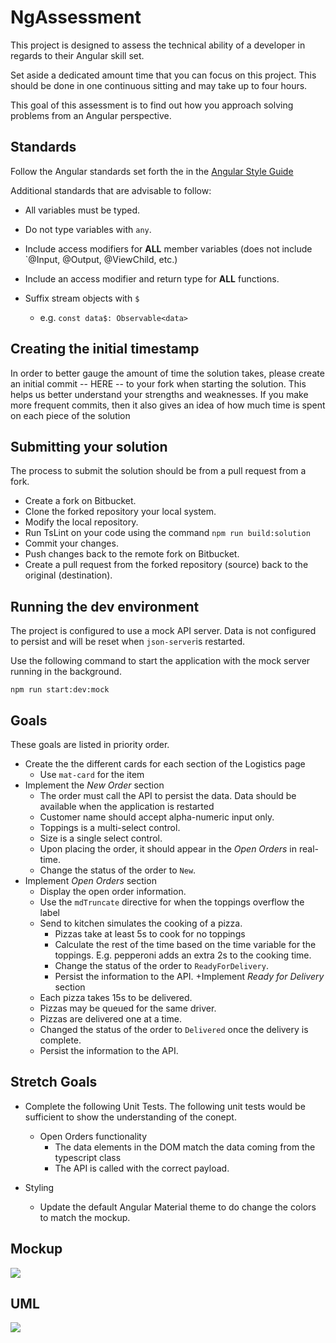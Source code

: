 # NgAssessment

This project is designed to assess the technical ability of a developer in regards to their Angular skill set.

Set aside a dedicated amount time that you can focus on this project. This should be done in one continuous sitting and may take up to four hours.

This goal of this assessment is to find out how you approach solving problems from an Angular perspective.


## Standards
Follow the Angular standards set forth the in the [Angular Style Guide](https://angular.io/guide/styleguide)

Additional standards that are advisable to follow:
+ All variables must be typed.
+ Do not type variables with `any`.
+ Include access modifiers for **ALL** member variables (does not include `@Input, @Output, @ViewChild, etc.)

+ Include an access modifier and return type for **ALL** functions.

+ Suffix stream objects with `$`
	+ e.g. `const data$: Observable<data>`

## Creating the initial timestamp
In order to better gauge the amount of time the solution takes, please create an initial commit -- HERE -- to your fork when starting the solution.
This helps us better understand your strengths and weaknesses. If you make more frequent commits, then it also gives an idea of how much time is spent on each piece of the solution

## Submitting your solution
The process to submit the solution should be from a pull request from a fork.

+ Create a fork on Bitbucket.
+ Clone the forked repository your local system.
+ Modify the local repository.
+ Run TsLint on your code using the command `npm run build:solution`
+ Commit your changes.
+ Push changes back to the remote fork on Bitbucket.
+ Create a pull request from the forked repository (source) back to the original (destination).

## Running the dev environment

The project is configured to use a mock API server. Data is not configured to persist and will be reset 
when `json-server`is restarted.

Use the following command to start the application with the mock server running in the background.

`npm run start:dev:mock`

## Goals
These goals are listed in priority order.
+ Create the the different cards for each section of the Logistics page
    + Use `mat-card` for the item
+ Implement the *New Order* section
    + The order must call the API to persist the data. Data should be available when the application is restarted
    + Customer name should accept alpha-numeric input only.
    + Toppings is a multi-select control.
    + Size is a single select control.
    + Upon placing the order, it should appear in the *Open Orders* in real-time.
    + Change the status of the order to `New`.
+ Implement *Open Orders* section
    + Display the open order information.
    + Use the `mdTruncate` directive for when the toppings overflow the label
    + Send to kitchen simulates the cooking of a pizza.
        + Pizzas take at least 5s to cook for no toppings
        + Calculate the rest of the time based on the time variable for the toppings. E.g. pepperoni adds an extra 2s to the cooking time.
        + Change the status of the order to `ReadyForDelivery`.
        + Persist the information to the API.
+Implement *Ready for Delivery* section
    + Each pizza takes 15s to be delivered.
    + Pizzas may be queued for the same driver.
    + Pizzas are delivered one at a time.
    + Changed the status of the order to `Delivered` once the delivery is complete.
    + Persist the information to the API.
    
## Stretch Goals

+ Complete the following Unit Tests. The following unit tests would be sufficient to show the understanding of the conept.
    + Open Orders functionality
        + The data elements in the DOM match the data coming from the typescript class
        + The API is called with the correct payload.
        
+ Styling
    + Update the default Angular Material theme to do change the colors to match the mockup.
    
## Mockup
![](./screenshots/mockup.png)

## UML
![](./screenshots/uml.png)
